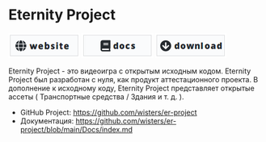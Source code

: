 # Eternity Project

[![er-project.ru](Assets/Images/README/image_website.png)](https://er-project.ru)
[![documentation](Assets/Images/README/image_docs.png)](https://github.com/wisters/er-project/blob/main/Docs/index.md)
[![download](Assets/Images/README/image_download.png)](https://github.com/wisters/er-project/blob/main/Docs/download.md)

Eternity Project - это видеоигра с открытым исходным кодом. Eternity Project был разработан с нуля, как продукт аттестационного проекта. В дополнение к исходному коду, Eternity Project представляет открытые ассеты ( Транспортные средства / Здания и т. д. ).

* GitHub Project: https://github.com/wisters/er-project
* Документация: https://github.com/wisters/er-project/blob/main/Docs/index.md